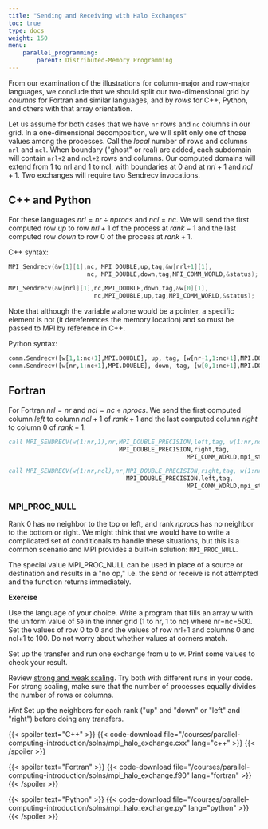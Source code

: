 ```yaml
---
title: "Sending and Receiving with Halo Exchanges"
toc: true
type: docs
weight: 150
menu:
    parallel_programming:
        parent: Distributed-Memory Programming
---
```


From our examination of the illustrations for column-major and row-major languages, we conclude that we should split our two-dimensional grid by _columns_ for Fortran and similar languages, and by _rows_ for C++, Python, and others with that array orientation. 

Let us assume for both cases that we have `nr` rows and `nc` columns in our grid.  In a one-dimensional decomposition, we will split only one of those values among the processes.  Call the _local_ number of rows and columns `nrl` and `ncl`. When boundary ("ghost" or real) are added, each subdomain will contain `nrl+2` and `ncl+2` rows and columns. Our computed domains will extend from $1$ to nrl and 1 to ncl, with boundaries at $0$ and at $nrl+1$ and $ncl+1$.  Two exchanges will require two Sendrecv invocations.

## C++ and Python

For these languages $nrl = nr \div nprocs$ and $ncl=nc$. We will send the first computed row _up_ to row $nrl+1$ of the process at $rank-1$ and the last computed row _down_ to row $0$ of the process at $rank+1$.  

C++ syntax:
```C++
MPI_Sendrecv(&w[1][1],nc, MPI_DOUBLE,up,tag,&w[nrl+1][1],
                      nc, MPI_DOUBLE,down,tag,MPI_COMM_WORLD,&status);

MPI_Sendrecv(&w[nrl][1],nc,MPI_DOUBLE,down,tag,&w[0][1],
                        nc,MPI_DOUBLE,up,tag,MPI_COMM_WORLD,&status);
```
Note that although the variable `w` alone would be a pointer, a specific element is not (it dereferences the memory location) and so must be passed to MPI by reference in C++.

Python syntax:
```python
comm.Sendrecv([w[1,1:nc+1],MPI.DOUBLE], up, tag, [w[nr+1,1:nc+1],MPI.DOUBLE], down, tag )
comm.Sendrecv([w[nr,1:nc+1],MPI.DOUBLE], down, tag, [w[0,1:nc+1],MPI.DOUBLE], up, tag )
```

## Fortran

For Fortran $nrl=nr$ and $ncl= nc \div nprocs$. We send the first computed column _left_ to column $ncl+1$ of $rank+1$ and the last computed column _right_ to column $0$ of $rank-1$.

```fortran
call MPI_SENDRECV(w(1:nr,1),nr,MPI_DOUBLE_PRECISION,left,tag, w(1:nr,ncl+1),nr,&
                               MPI_DOUBLE_PRECISION,right,tag,                 &
                                                  MPI_COMM_WORLD,mpi_stat,ierr)

call MPI_SENDRECV(w(1:nr,ncl),nr,MPI_DOUBLE_PRECISION,right,tag, w(1:nr,0),nr, &
                                 MPI_DOUBLE_PRECISION,left,tag,                &
                                                  MPI_COMM_WORLD,mpi_stat,ierr)
```

### MPI_PROC_NULL

Rank $0$ has no neighbor to the top or left, and rank $nprocs$ has no neighbor to the bottom or right. We might think that we would have to write a complicated set of conditionals to handle these situations, but this is a common scenario and MPI provides a built-in solution: `MPI_PROC_NULL`.

The special value MPI_PROC_NULL can be used in place of a source or destination and results in a "no op," i.e. the send or receive is not attempted and the function returns immediately.

**Exercise**

Use the language of your choice.  Write a program that fills an array w with the uniform value of `50` in the inner grid (1 to nr, 1 to nc) where nr=nc=500.  Set the values of row 0 to 0 and the values of row nrl+1 and columns 0 and ncl+1 to 100.  Do not worry about whether values at corners match. 

Set up the transfer and run one exchange from u to w. Print some values to check your result.

Review [strong and weak scaling](performance_analysis.md).  Try both with different runs in your code. For strong scaling, make sure that the number of processes equally divides the number of rows or columns. 

_Hint_
Set up the neighbors for each rank ("up" and "down" or "left" and "right") before doing any transfers.

{{< spoiler text="C++" >}}
{{< code-download file="/courses/parallel-computing-introduction/solns/mpi_halo_exchange.cxx" lang="c++" >}}
{{< /spoiler >}}

{{< spoiler text="Fortran" >}}
{{< code-download file="/courses/parallel-computing-introduction/solns/mpi_halo_exchange.f90" lang="fortran" >}}
{{< /spoiler >}}

{{< spoiler text="Python" >}}
{{< code-download file="/courses/parallel-computing-introduction/solns/mpi_halo_exchange.py" lang="python" >}}
{{< /spoiler >}}

